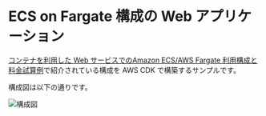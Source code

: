 
# ECS on Fargate 構成の Web アプリケーション

[コンテナを利用した Web サービスでのAmazon ECS/AWS Fargate 利用構成と料金試算例](https://aws.amazon.com/jp/cdp/ec-container/?p=cdp&z=8)で紹介されている構成を AWS CDK で構築するサンプルです。

構成図は以下の通りです。

![構成図](https://d1.awsstatic.com/icons/jp/cdp/renewal/diagram_ec-container_v2.85a0ad9ebf4bd95e18df84db4b274ba3b36f8586.png)

